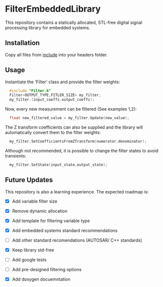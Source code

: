 # FilterEmbeddedLibrary
This repository contains a statically allocated, STL-free digital signal processing library for embedded systems. 

## Installation
Copy all files from [include](include) into your headers folder.
## Usage
Instantiate the 'Filter' class and provide the filter weights:

```c++
  #include "Filter.h"
  Filter<OUTPUT_TYPE,FITLER_SIZE> my_filter;
  my_filter.(input_coeffs,output_coeffs);
```

Now, every new measurement can be filtered (See examples 1,2):
``` c++
  float new_filtered_value = my_filter.Update(new_value);
```

The Z transform coefficients can also be supplied and the library will automatically convert them to the filter weights:
``` c++
  my_filter.SetCoefficientsFromZTransform(numerator,denominator);
```

Although not recommended, it is possible to change the filter states to avoid transients:
``` c++
  my_filter.SetState(input_state,output_state);
```

## Future Updates
This repository is also a learning experience. The expected roadmap is:
- [X] Add variable filter size
- [X] Remove dynamic allocation
- [X] Add template for filtering variable type
- [X] Add embedded systems standard recommendations
- [ ] Add other standard recomendations (AUTOSAR/ C++ standards)
- [X] Keep library std-free
- [ ] Add google tests                                          
- [ ] Add pre-designed filtering options
- [X] Add doxygen docuemntation

